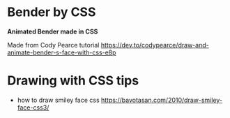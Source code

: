 # Bender by CSS

<b> Animated Bender made in CSS </b>

Made from Cody Pearce tutorial https://dev.to/codypearce/draw-and-animate-bender-s-face-with-css-e8p

# Drawing with CSS tips

+ how to draw smiley face css https://bavotasan.com/2010/draw-smiley-face-css3/